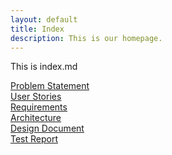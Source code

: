 ```yaml
---
layout: default
title: Index
description: This is our homepage.
---
```


<p>This is index.md </p>
<a href="https://jsy4.github.io/TNaC/problem" target="_blank">Problem Statement</a> <br>
<a href="https://jsy4.github.io/TNaC/userstories" target="_blank">User Stories</a> <br>
<a href="https://jsy4.github.io/TNaC/requirements" target="_blank">Requirements</a> <br>
<a href="https://jsy4.github.io/TNaC/architecture" target="_blank">Architecture</a> <br>
<a href="https://jsy4.github.io/TNaC/design" target="_blank">Design Document</a> <br>
<a href="https://jsy4.github.io/TNaC/testreport" target="_blank">Test Report</a> <br>
